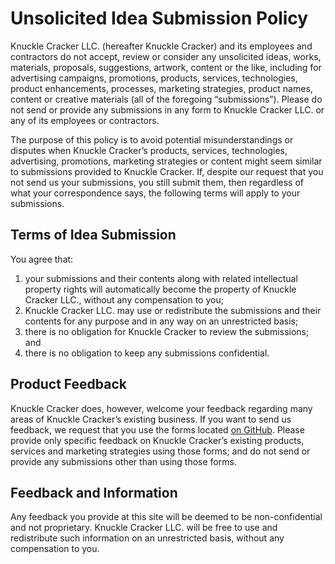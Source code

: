 # Unsolicited Idea Submission Policy
Knuckle Cracker LLC. (hereafter Knuckle Cracker) and its employees and contractors do not accept, review or consider any unsolicited ideas, works, materials, proposals, suggestions, artwork, content or the like, including for advertising campaigns, promotions, products, services, technologies, product enhancements, processes, marketing strategies, product names, content or creative materials (all of the foregoing “submissions”). Please do not send or provide any submissions in any form to Knuckle Cracker LLC.  or any of its employees or contractors.

The purpose of this policy is to avoid potential misunderstandings or disputes when Knuckle Cracker’s products, services, technologies, advertising, promotions, marketing strategies or content might seem similar to submissions provided to Knuckle Cracker. If, despite our request that you not send us your submissions, you still submit them, then regardless of what your correspondence says, the following terms will apply to your submissions.

## Terms of Idea Submission
You agree that: 
1. your submissions and their contents along with related intellectual property rights will automatically become the property of Knuckle Cracker LLC., without any compensation to you; 
2. Knuckle Cracker LLC.  may use or redistribute the submissions and their contents for any purpose and in any way on an unrestricted basis; 
3. there is no obligation for Knuckle Cracker to review the submissions; and 
4. there is no obligation to keep any submissions confidential.

## Product Feedback
Knuckle Cracker does, however, welcome your feedback regarding many areas of Knuckle Cracker’s existing business. If you want to send us feedback, we request that you use the forms located [on GitHub](https://github.com/KnuckleCracker/CW4-bug-tracker/issues/new/choose). Please provide only specific feedback on Knuckle Cracker’s existing products, services and marketing strategies using those forms; and do not send or provide any submissions other than using those forms.

## Feedback and Information
Any feedback you provide at this site will be deemed to be non-confidential and not proprietary. Knuckle Cracker LLC.  will be free to use and redistribute such information on an unrestricted basis, without any compensation to you.
